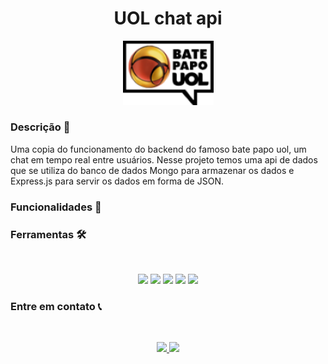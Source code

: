 <h1 align="center">UOL chat api</h1>

<p align="center">
<img width="145px" src="./images/logo.png"/>
</p>

### Descrição 📎

Uma copia do funcionamento do backend do famoso bate papo uol, um chat em tempo real entre usuários. Nesse projeto temos uma api de dados que se utiliza do banco de dados Mongo para armazenar os dados e Express.js para servir os dados em forma de JSON.

### Funcionalidades 🚀

### Ferramentas 🛠️

<br>

<p align='center'>
<img src="https://img.shields.io/badge/JavaScript-323330?style=for-the-badge&logo=javascript&logoColor=F7DF1E">
<img src="https://img.shields.io/badge/Node.js-43853D?style=for-the-badge&logo=node.js&logoColor=white">
<img src="https://img.shields.io/badge/Express.js-404D59?style=for-the-badge&logo=express">
<img src="https://img.shields.io/badge/Git-E34F26?style=for-the-badge&logo=git&logoColor=white">
<img src="https://img.shields.io/badge/MongoDB-%234ea94b.svg?style=for-the-badge&logo=mongodb&logoColor=white">
<p>

### Entre em contato 📞

<br>

<p align="center">
<a href="https://www.linkedin.com/in/luis-felipe-vanin-martins-5a5b38215">
<img src="https://img.shields.io/badge/-LinkedIn-black.svg?style=for-the-badge&logo=linkedin&colorB=blue">
</a>
<a href="mailto:luisfvanin2@gmail.com">
<img src="https://img.shields.io/badge/Gmail:%20luisfvanin2@gmail.com-D14836?style=for-the-badge&logo=gmail&logoColor=white">
</a>
</p>
